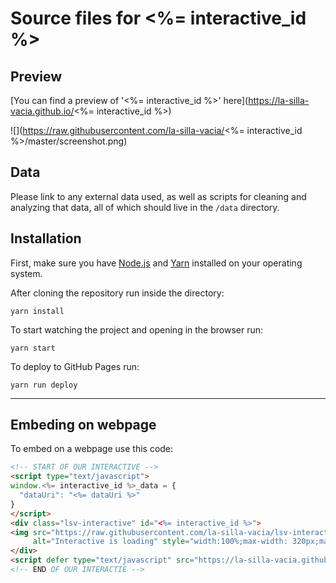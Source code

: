 Source files for <%= interactive_id %>
=====

## Preview

[You can find a preview of '<%= interactive_id %>' here](https://la-silla-vacia.github.io/<%= interactive_id %>)

![](https://raw.githubusercontent.com/la-silla-vacia/<%= interactive_id %>/master/screenshot.png)

## Data
Please link to any external data used, as well as scripts for cleaning and analyzing that data, all of which should live in the `/data` directory.

## Installation
First, make sure you have [Node.js](https://nodejs.org/) and [Yarn](https://yarnpkg.com/en/) installed on your operating system.

After cloning the repository run inside the directory:
```
yarn install
```

To start watching the project and opening in the browser run:
```
yarn start
```

To deploy to GitHub Pages run:
```
yarn run deploy
```

---

## Embeding on webpage
To embed on a webpage use this code:
```html
<!-- START OF OUR INTERACTIVE -->
<script type="text/javascript">
window.<%= interactive_id %>_data = {
  "dataUri": "<%= dataUri %>"
}
</script>
<div class="lsv-interactive" id="<%= interactive_id %>">
<img src="https://raw.githubusercontent.com/la-silla-vacia/lsv-interactive/master/misc/lsvi-loading.gif"
     alt="Interactive is loading" style="width:100%;max-width: 320px;margin: 4em auto;display: block;">
</div>
<script defer type="text/javascript" src="https://la-silla-vacia.github.io/<%= interactive_id %>/script.js"></script>
<!-- END OF OUR INTERACTIE -->
```